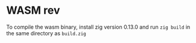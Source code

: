 # WASM rev

To compile the wasm binary, install zig version 0.13.0 and run `zig build` in the same directory as `build.zig`
